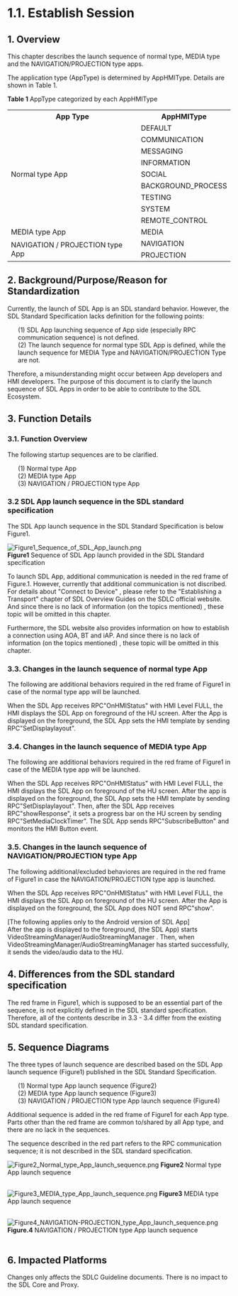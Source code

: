 # 1.1. Establish Session

## 1. Overview
This chapter describes the launch sequence of normal type, MEDIA type and the NAVIGATION/PROJECTION type apps.

The application type (AppType) is determined by AppHMIType.
Details are shown in Table 1.

**Table 1** AppType categorized by each AppHMIType
<table>
  <tr>
    <th align="center"> App Type </th>
    <th align="center"> AppHMIType </th>
  </tr>
  <tr>
     <td align="left" rowspan="9"> Normal type App </td>
     <td align="left"> DEFAULT </td></tr>
  </tr>
  <tr>
     <td align="left"> COMMUNICATION </td></tr>
  </tr>
  <tr>
     <td align="left"> MESSAGING </td></tr>
  </tr>
  <tr>
     <td align="left"> INFORMATION </td></tr>
  </tr>
  <tr>
     <td align="left"> SOCIAL </td></tr>
  </tr>
  <tr>
     <td align="left"> BACKGROUND_PROCESS </td></tr>
  </tr>
  <tr>
     <td align="left"> TESTING </td></tr>
  </tr>
  <tr>
     <td align="left"> SYSTEM </td></tr>
  </tr>
  <tr>
     <td align="left"> REMOTE_CONTROL </td></tr>
  </tr>
  <tr>
     <td align="left"> MEDIA type App </td>
     <td align="left"> MEDIA </td></tr>
  </tr>
  <tr>
     <td align="left" rowspan = "2"> NAVIGATION / PROJECTION type App </td>
     <td align="left"> NAVIGATION </td></tr>
  </tr>
  <tr>
     <td align="left"> PROJECTION </td></tr>
  </tr>
</table>

## 2. Background/Purpose/Reason for Standardization
Currently, the launch of SDL App is an SDL standard behavior.
However, the SDL Standard Specification lacks definition for the following points:
<ol>
  (1) SDL App launching sequence of App side (especially RPC communication sequence) is not defined.<br>
  (2) The launch sequence for normal type SDL App is defined, while the launch sequence for MEDIA Type and NAVIGATION/PROJECTION Type are not.<br>
</ol>
Therefore, a misunderstanding might occur between App developers and HMI developers.
The purpose of this document is to clarify the launch sequence of SDL Apps in order to be able to contribute to the SDL Ecosystem.

## 3. Function Details
### 3.1. Function Overview
The following startup sequences are to be clarified.
<ol>
  (1) Normal type App<br>
  (2) MEDIA type App<br>
  (3) NAVIGATION / PROJECTION type App<br>
</ol>


### 3.2 SDL App launch sequence in the SDL standard specification
The SDL App launch sequence in the SDL Standard Specification is below Figure1.

![Figure1_Sequence_of_SDL_App_launch.png](./assets/Figure1_Sequence_of_SDL_App_launch.png)<br>
<b>Figure1</b> Sequence of SDL App launch provided in the SDL Standard specification

To launch SDL App, additional communication is needed in the red frame of Figure.1. However, currently that additional communication is not discribed.
For details about "Connect to Device" , please refer to the "Establishing a Transport" chapter of SDL Overview Guides on the SDLC official website.
And since there is no lack of information (on the topics mentioned) , these topic will be omitted in this chapter.

Furthermore, the SDL website also provides information on how to establish a connection using AOA, BT and iAP. 
And since there is no lack of information (on the topics mentioned) , these topic will be omitted in this chapter.


### 3.3. Changes in the launch sequence of normal type App
The following are additional behaviors required in the red frame of Figure1 in case of the normal type app will be launched.

  When the SDL App receives RPC"OnHMIStatus" with HMI Level FULL, the HMI displays the SDL App on foreground of the HU screen.
  After the App is displayed on the foreground, the SDL App sets the HMI template by sending RPC"SetDisplaylayout". 


### 3.4. Changes in the launch sequence of MEDIA type App
The following are additional behaviors required in the red frame of Figure1 in case of the MEDIA type app will be launched.

 When the SDL App receives RPC"OnHMIStatus" with HMI Level FULL, the HMI displays the SDL App on foreground of the HU screen.
  After the app is displayed on the foreground, the SDL App sets the HMI template by sending RPC"SetDisplaylayout". 
  Then, after the SDL App receives RPC"showResponse", it sets a progress bar on the HU screen by sending RPC"SetMediaClockTimer".
  The SDL App sends RPC"SubscribeButton" and monitors the HMI Button event.

### 3.5. Changes in the launch sequence of NAVIGATION/PROJECTION type App
The following additional/excluded behaviores are required in the red frame of Figure1 in case the NAVIGATION/PROJECTION type app is launched.

  When the SDL App receives RPC"OnHMIStatus" with HMI Level FULL, the HMI displays the SDL App on foreground of the HU screen.
  After the App is displayed on the foreground, the SDL App does NOT send RPC"show".

 [The following applies only to the Android version of SDL App]<br>
  After the app is displayed to the foreground, (the SDL App) starts VideoStreamingManager/AudioStreamingManager .
  Then, when VideoStreamingManager/AudioStreamingManager has started successfully, it sends the video/audio data to the HU.


## 4. Differences from the SDL standard specification
The red frame in Figure1, which is supposed to be an essential part of the sequence, is not explicitly defined in the SDL standard specification.
Therefore, all of the contents describe in 3.3 - 3.4 differ from the existing SDL standard specification.


## 5. Sequence Diagrams
The three types of launch sequence are described based on the SDL App launch sequence (Figure1) published in the SDL Standard Specification.	
<ol>
  (1) Normal type App launch sequence (Figure2)<br>
  (2) MEDIA type App launch sequence (Figure3)<br>
  (3) NAVIGATION / PROJECTION type App launch sequence (Figure4)<br>
</ol>
Additional sequence is added in the red frame of Figure1 for each App type.	
Parts other than the red frame are common to/shared by all App type, and there are no lack in the sequences.	
	
The sequence described in the red part refers to the RPC communication sequence; it is not described in the SDL standard specification.	


![Figure2_Normal_type_App_launch_sequence.png](./assets/Figure2_Normal_type_App_launch_sequence.png)
<b>Figure2</b> Normal type App launch sequence
<br>
<br>

![Figure3_MEDIA_type_App_launch_sequence.png](./assets/Figure3_MEDIA_type_App_launch_sequence.png)
<b>Figure3</b> MEDIA type App launch sequence
<br>
<br>

![Figure4_NAVIGATION-PROJECTION_type_App_launch_sequence.png](./assets/Figure4_NAVIGATION-PROJECTION_type_App_launch_sequence.png)
<b>Figure.4</b> NAVIGATION / PROJECTION type App launch sequence
<br>
<br>

## 6. Impacted Platforms
Changes only affects the SDLC Guideline documents.
There is no impact to the SDL Core and Proxy.